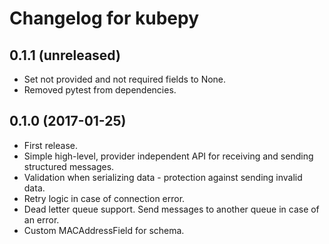 Changelog for kubepy
=================

0.1.1 (unreleased)
------------------

- Set not provided and not required fields to None.
- Removed pytest from dependencies.


0.1.0 (2017-01-25)
------------------

- First release.
- Simple high-level, provider independent API for receiving and sending structured messages.
- Validation when serializing data - protection against sending invalid data.
- Retry logic in case of connection error.
- Dead letter queue support. Send messages to another queue in case of an error.
- Custom MACAddressField for schema. 
